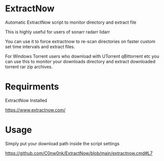 # ExtractNow
Automatic ExtractNow script to monitor directory and extract file

This is highly useful for users of sonarr radarr lidarr

You can use it to force extractnow to re-scan directories on faster custom set time intervals and extract files.

For Windows Torrent users who download with UTorrent qBittorrent etc you can use this to monitor your downloads directory and extract downloaded torrent rar zip archives.


# Requirments
ExtractNow Installed

https://www.extractnow.com/

# Usage

Simply put your download path inside the script settings

https://github.com/C0nw0nk/ExtractNow/blob/main/extractnow.cmd#L7
